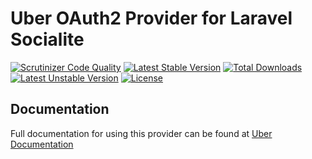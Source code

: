# Uber OAuth2 Provider for Laravel Socialite

[![Scrutinizer Code Quality](https://img.shields.io/scrutinizer/g/SocialiteProviders/Uber.svg?style=flat-square)](https://scrutinizer-ci.com/g/SocialiteProviders/Uber/?branch=master)
[![Latest Stable Version](https://img.shields.io/packagist/v/socialiteproviders/uber.svg?style=flat-square)](https://packagist.org/packages/socialiteproviders/uber)
[![Total Downloads](https://img.shields.io/packagist/dt/socialiteproviders/uber.svg?style=flat-square)](https://packagist.org/packages/socialiteproviders/uber)
[![Latest Unstable Version](https://img.shields.io/packagist/vpre/socialiteproviders/uber.svg?style=flat-square)](https://packagist.org/packages/socialiteproviders/uber)
[![License](https://img.shields.io/packagist/l/socialiteproviders/uber.svg?style=flat-square)](https://packagist.org/packages/socialiteproviders/uber)

## Documentation

Full documentation for using this provider can be found at [Uber Documentation](http://socialiteproviders.github.io/providers/uber/)
